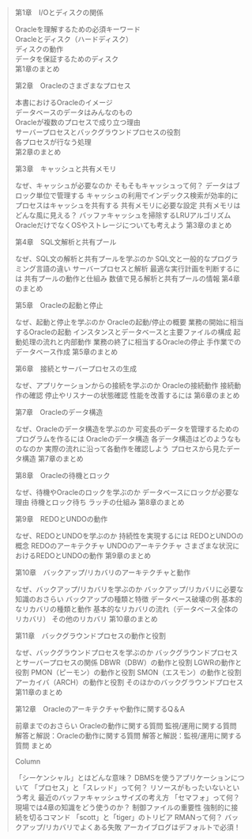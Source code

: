 > 第1章　I/Oとディスクの関係
> 
> Oracleを理解するための必須キーワード  
> Oracleとディスク（ハードディスク）  
> ディスクの動作  
> データを保証するためのディスク    
> 第1章のまとめ  
> 
> 第2章　Oracleのさまざまなプロセス  
> 
> 本書におけるOracleのイメージ  
> データベースのデータはみんなのもの  
> Oracleが複数のプロセスで成り立つ理由  
> サーバープロセスとバックグラウンドプロセスの役割  
> 各プロセスが行なう処理  
> 第2章のまとめ  
> 
> 第3章　キャッシュと共有メモリ
> 
> なぜ、キャッシュが必要なのか
> そもそもキャッシュって何？
> データはブロック単位で管理する
> キャッシュの利用でインデックス検索が効率的に
> プロセスはキャッシュを共有する
> 共有メモリに必要な設定
> 共有メモリはどんな風に見える？
> バッファキャッシュを掃除するLRUアルゴリズム
> OracleだけでなくOSやストレージについても考えよう
> 第3章のまとめ
> 
> 第4章　SQL文解析と共有プール
> 
> なぜ、SQL文の解析と共有プールを学ぶのか
> SQL文と一般的なプログラミング言語の違い
> サーバープロセスと解析
> 最適な実行計画を判断するには
> 共有プールの動作と仕組み
> 数値で見る解析と共有プールの情報
> 第4章のまとめ
> 
> 第5章　Oracleの起動と停止
> 
> なぜ、起動と停止を学ぶのか
> Oracleの起動/停止の概要
> 業務の開始に相当するOracleの起動
> インスタンスとデータベースと主要ファイルの構成
> 起動処理の流れと内部動作
> 業務の終了に相当するOracleの停止
> 手作業でのデータベース作成
> 第5章のまとめ
> 
> 第6章　接続とサーバープロセスの生成
> 
> なぜ、アプリケーションからの接続を学ぶのか
> Oracleの接続動作
> 接続動作の確認
> 停止やリスナーの状態確認
> 性能を改善するには
> 第6章のまとめ
> 
> 第7章　Oracleのデータ構造
> 
> なぜ、Oracleのデータ構造を学ぶのか
> 可変長のデータを管理するためのプログラムを作るには
> Oracleのデータ構造
> 各データ構造はどのようなものなのか
> 実際の流れに沿って各動作を確認しよう
> プロセスから見たデータ構造
> 第7章のまとめ
> 
> 第8章　Oracleの待機とロック
> 
> なぜ、待機やOracleのロックを学ぶのか
> データベースにロックが必要な理由
> 待機とロック待ち
> ラッチの仕組み
> 第8章のまとめ
> 
> 第9章　REDOとUNDOの動作
> 
> なぜ、REDOとUNDOを学ぶのか
> 持続性を実現するには
> REDOとUNDOの概念
> REDOのアーキテクチャ
> UNDOのアーキテクチャ
> さまざまな状況におけるREDOとUNDOの動作
> 第9章のまとめ
> 
> 第10章　バックアップ/リカバリのアーキテクチャと動作
> 
> なぜ、バックアップ/リカバリを学ぶのか
> バックアップ/リカバリに必要な知識のおさらい
> バックアップの種類と特徴
> データベース破壊の例
> 基本的なリカバリの種類と動作
> 基本的なリカバリの流れ（データベース全体のリカバリ）
> その他のリカバリ
> 第10章のまとめ
> 
> 第11章　バックグラウンドプロセスの動作と役割
> 
> なぜ、バックグラウンドプロセスを学ぶのか
> バックグラウンドプロセスとサーバープロセスの関係
> DBWR（DBW）の動作と役割
> LGWRの動作と役割
> PMON（ピーモン）の動作と役割
> SMON（エスモン）の動作と役割
> アーカイバ（ARCH）の動作と役割
> そのほかのバックグラウンドプロセス
> 第11章のまとめ
> 
> 第12章　Oracleのアーキテクチャや動作に関するQ＆A
> 
> 前章までのおさらい
> Oracleの動作に関する質問
> 監視/運用に関する質問
> 解答と解説：Oracleの動作に関する質問
> 解答と解説：監視/運用に関する質問
> まとめ
> 
> Column
> 
> 「シーケンシャル」とはどんな意味？
> DBMSを使うアプリケーションについて
> 「プロセス」と「スレッド」って何？
> リソースがもったいないという考え
> 最近のバッファキャッシュサイズの考え方
> 「セマフォ」って何？
> 現場では4章の知識をどう使うのか？
> 制御ファイルの重要性
> 強制的に接続を切るコマンド
> 「scott」と「tiger」のトリビア
> RMANって何？
> バックアップ/リカバリでよくある失敗
> アーカイブログはデフォルトで必須！
